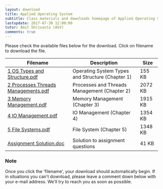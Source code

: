 ```yaml
---
layout: download
title: Applied Operating System
subtitle: Class materials and downloads homepage of Applied Operating System. This page serves the files provided by lecturer ASV and those our contributors find to be helpful to everyone of us.
lastupdate: 2017-07-30 12:00:00
tutor: Amit Shrivasta (ASV)
comments: true
---
```


Please check the available files below for the download. Click on filename to download the file.

| Filename | Description | Size |
|--------|-------------|------|
| [1 OS Types and Structure.pdf](https://github.com/Classof2020/AOS/raw/master/1%20OS%20Types%20and%20Structure.pdf) | Operating System Types and Structure (Chapter 1) | 155 KB |
| [2 Processes Threads Managements.pdf](https://github.com/Classof2020/AOS/raw/master/2%20Processes%20Threads%20Managements.pdf) | Processes and Threads Management (Chapter 2) | 2072 KB |
| [3 Memory Management.pdf](https://github.com/Classof2020/AOS/raw/master/3%20Memory%20Management.pdf) | Memory Management (Chapter 3) | 1915 KB |
| [4 IO Management.pdf](https://github.com/Classof2020/AOS/raw/master/4%20IO%20Management.pdf) | IO Management (Chapter 4) | 1354 KB |
| [5 File Systems.pdf](https://github.com/Classof2020/AOS/raw/master/5%20File%20Systems.pdf) | File System (Chapter 5) | 1348 KB |
| [Assignment Solution.doc](https://github.com/Classof2020/AOS/raw/master/Assignment%20Solution.doc) | Solution to assignment questions | 41 KB |

### Note
Once you click the 'filename', your download should automatically begin. If in situations you can't download, please leave a comment down below with your e-mail address. We'll try to reach you as soon as possible.
